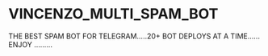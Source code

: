 # VINCENZO_MULTI_SPAM_BOT
THE BEST SPAM BOT FOR TELEGRAM.....20+ BOT DEPLOYS AT A TIME...... ENJOY .........
